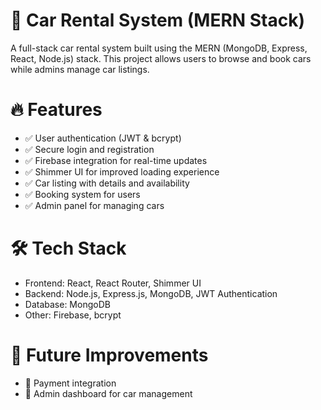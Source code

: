 # 🚗 Car Rental System (MERN Stack)
A full-stack car rental system built using the MERN (MongoDB, Express, React, Node.js) stack. This project allows users to browse and book cars while admins manage car listings.

# 🔥 Features
* ✅ User authentication (JWT & bcrypt)
* ✅ Secure login and registration
* ✅ Firebase integration for real-time updates
* ✅ Shimmer UI for improved loading experience
* ✅ Car listing with details and availability
* ✅ Booking system for users
* ✅ Admin panel for managing cars

# 🛠️ Tech Stack
* Frontend: React, React Router, Shimmer UI
* Backend: Node.js, Express.js, MongoDB, JWT Authentication
* Database: MongoDB
* Other: Firebase, bcrypt

# 🚀 Future Improvements
* 🔹 Payment integration
* 🔹 Admin dashboard for car management